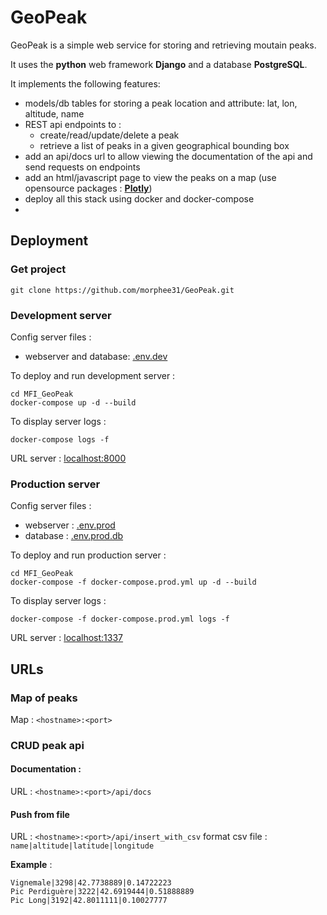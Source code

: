# GeoPeak

GeoPeak is a simple web service for storing and retrieving moutain peaks. 

It uses the **python** web framework **Django** and a database **PostgreSQL**.

It implements the following features:
- models/db tables for storing a peak location and attribute: lat, lon, altitude, name
- REST api endpoints to :
    * create/read/update/delete a peak
    * retrieve a list of peaks in a given geographical bounding box
- add an api/docs url to allow viewing the documentation of the api and send requests on endpoints
- add an html/javascript page to view the peaks on a map (use opensource packages : **[Plotly](https://plotly.com/)**)
- deploy all this stack using docker and docker-compose
- 
## Deployment 



### Get project
```
git clone https://github.com/morphee31/GeoPeak.git
```


### Development server

Config server files : 
- webserver and database: [.env.dev](https://github.com/morphee31/GeoPeak/blob/master/.env.dev)

To deploy and run development server :
```docker
cd MFI_GeoPeak
docker-compose up -d --build
```

To display server logs : 
```docker
docker-compose logs -f
```

URL server : [localhost:8000](http://localhost:8000)

### Production server

Config server files : 
- webserver : [.env.prod](https://github.com/morphee31/GeoPeak/blob/master/.env.prod)
- database : [.env.prod.db](https://github.com/morphee31/GeoPeak/blob/master/.env.prod.db)

To deploy and run production server :
```docker
cd MFI_GeoPeak
docker-compose -f docker-compose.prod.yml up -d --build
```

To display server logs : 
```docker
docker-compose -f docker-compose.prod.yml logs -f
```

URL server : [localhost:1337](http://localhost:1337)

## URLs

### Map of peaks
Map : `<hostname>:<port>`

### CRUD peak api  

#### Documentation :
URL : `<hostname>:<port>/api/docs`

#### Push from file
URL : `<hostname>:<port>/api/insert_with_csv`
format csv file : `name|altitude|latitude|longitude`

**Example** :
```
Vignemale|3298|42.7738889|0.14722223
Pic Perdiguère|3222|42.6919444|0.51888889
Pic Long|3192|42.8011111|0.10027777
```

